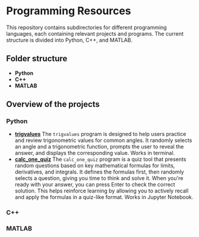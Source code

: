 # Programming Resources

This repository contains subdirectories for different programming languages, each containing relevant projects and programs. The current structure is divided into Python, C++, and MATLAB.

## Folder structure

- **Python**
- **C++**
- **MATLAB**


## Overview of the projects
### Python
- [**trigvalues**]()
  The `trigvalues` program is designed to help users practice and review trigonometric values for common angles. It randomly selects an angle and a trigonometric function, prompts the user to reveal the answer, and displays the corresponding value. Works in terminal.
- [**calc_one_quiz**]()
  The `calc_one_quiz` program is a quiz tool that presents random questions based on key mathematical formulas for limits, derivatives, and integrals. It defines the formulas first, then randomly selects a question, giving you time to think and solve it. When you're ready with your answer, you can press Enter to check the correct solution. This helps reinforce learning by allowing you to actively recall and apply the formulas in a quiz-like format. Works in Jupyter Notebook.
  
### C++
### MATLAB

